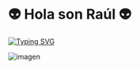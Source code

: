 

 # 👽 Hola son Raúl 👽
[![Typing SVG](https://readme-typing-svg.demolab.com?font=Fira+Code&pause=1000&color=51F75A&center=true&width=435&lines=Pinto+movidas+raras;Dise%C3%B1o+frikadas+en+Godot;Modelo+vagamente+en+Blender;Tam%C3%A9n+frego+platos+e+pelo+patatas+😰)](https://git.io/typing-svg)

![imagen](banner.png)



<!--
**mtcrzz/mtcrzz** is a ✨ _special_ ✨ repository because its `README.md` (this file) appears on your GitHub profile.

Here are some ideas to get you started:

- 🔭 I’m currently working on ...
- 🌱 I’m currently learning ...
- 👯 I’m looking to collaborate on ...
- 🤔 I’m looking for help with ...
- 💬 Ask me about ...
- 📫 How to reach me: ...
- 😄 Pronouns: ...
- ⚡ Fun fact: ...
-->

